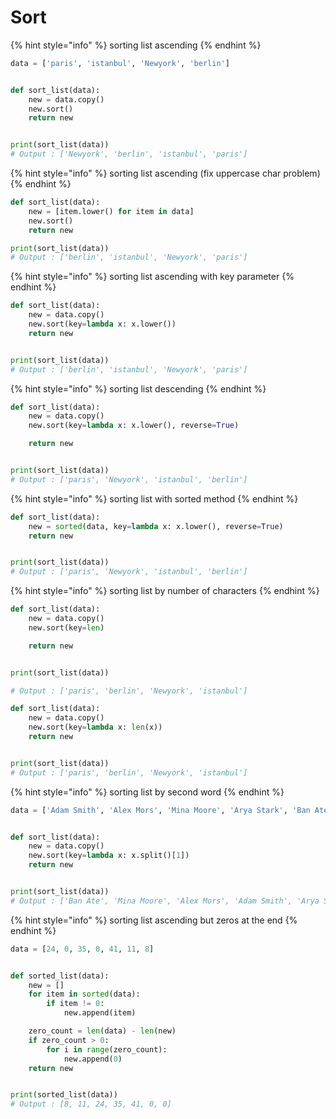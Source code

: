 # Sort

{% hint style="info" %}
sorting list ascending
{% endhint %}

```python
data = ['paris', 'istanbul', 'Newyork', 'berlin']


def sort_list(data):
    new = data.copy()
    new.sort()
    return new


print(sort_list(data))
# Output : ['Newyork', 'berlin', 'istanbul', 'paris']
```

{% hint style="info" %}
sorting list ascending (fix uppercase char problem)
{% endhint %}

```python
def sort_list(data):
    new = [item.lower() for item in data]
    new.sort()
    return new

print(sort_list(data))
# Output : ['berlin', 'istanbul', 'Newyork', 'paris']
```

{% hint style="info" %}
sorting list ascending with key parameter
{% endhint %}

```python
def sort_list(data):
    new = data.copy()
    new.sort(key=lambda x: x.lower())
    return new


print(sort_list(data))
# Output : ['berlin', 'istanbul', 'Newyork', 'paris']
```

{% hint style="info" %}
sorting list descending
{% endhint %}

```python
def sort_list(data):
    new = data.copy()
    new.sort(key=lambda x: x.lower(), reverse=True)

    return new


print(sort_list(data))
# Output : ['paris', 'Newyork', 'istanbul', 'berlin']
```

{% hint style="info" %}
sorting list with sorted method
{% endhint %}

```python
def sort_list(data):
    new = sorted(data, key=lambda x: x.lower(), reverse=True)
    return new


print(sort_list(data))
# Output : ['paris', 'Newyork', 'istanbul', 'berlin']
```

{% hint style="info" %}
sorting list by number of characters
{% endhint %}

```python
def sort_list(data):
    new = data.copy()
    new.sort(key=len)

    return new


print(sort_list(data))

# Output : ['paris', 'berlin', 'Newyork', 'istanbul']
```

```python
def sort_list(data):
    new = data.copy()
    new.sort(key=lambda x: len(x))
    return new


print(sort_list(data))
# Output : ['paris', 'berlin', 'Newyork', 'istanbul']
```

{% hint style="info" %}
sorting list by second word
{% endhint %}

```python
data = ['Adam Smith', 'Alex Mors', 'Mina Moore', 'Arya Stark', 'Ban Ate']


def sort_list(data):
    new = data.copy()
    new.sort(key=lambda x: x.split()[1])
    return new


print(sort_list(data))
# Output : ['Ban Ate', 'Mina Moore', 'Alex Mors', 'Adam Smith', 'Arya Stark']
```

{% hint style="info" %}
sorting list ascending but zeros at the end
{% endhint %}

```python
data = [24, 0, 35, 0, 41, 11, 8]


def sorted_list(data):
    new = []
    for item in sorted(data):
        if item != 0:
            new.append(item)

    zero_count = len(data) - len(new)
    if zero_count > 0:
        for i in range(zero_count):
            new.append(0)
    return new


print(sorted_list(data))
# Output : [8, 11, 24, 35, 41, 0, 0]
```
